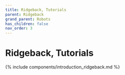 ```yaml
---
title: Ridgeback, Tutorials
parent: Ridgeback
grand_parent: Robots
has_children: false
nav_order: 3
---
```


# Ridgeback, Tutorials

{% include components/introduction_ridgeback.md %}

<!-- TODO -->
